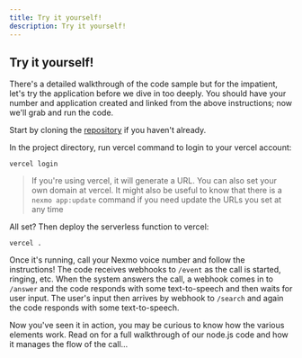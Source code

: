 ```yaml
---
title: Try it yourself!
description: Try it yourself!
---
```

## Try it yourself!

There's a detailed walkthrough of the code sample but for the impatient, let's try the application before we dive in too deeply. You should have your number and application created and linked from the above instructions; now we'll grab and run the code.

Start by cloning the [repository](https://github.com/spiritbro1/nodejs-phone-menu) if you haven't already.

In the project directory, run vercel command to login to your vercel account:

```
vercel login
```

> If you're using vercel, it will generate a URL. You can also set your own domain at vercel. It might also be useful to know that there is a `nexmo app:update` command if you need update the URLs you set at any time

All set? Then deploy the serverless function to vercel:

```
vercel .
```

Once it's running, call your Nexmo voice number and follow the instructions! The code receives webhooks to `/event` as the call is started, ringing, etc. When the system answers the call, a webhook comes in to `/answer` and the code responds with some text-to-speech and then waits for user input. The user's input then arrives by webhook to `/search` and again the code responds with some text-to-speech.

Now you've seen it in action, you may be curious to know how the various elements work. Read on for a full walkthrough of our node.js code and how it manages the flow of the call...
